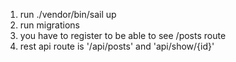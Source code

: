 1. run ./vendor/bin/sail up
2. run migrations
3. you have to register to be able to see /posts route
4. rest api route is '/api/posts' and 'api/show/{id}'

   
